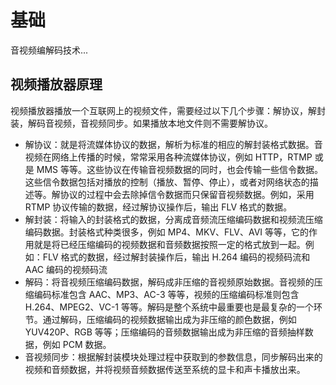 # 基础

音视频编解码技术...

## 视频播放器原理

视频播放器播放一个互联网上的视频文件，需要经过以下几个步骤：解协议，解封装，解码音视频，音视频同步。如果播放本地文件则不需要解协议。

* 解协议：就是将流媒体协议的数据，解析为标准的相应的解封装格式数据。音视频在网络上传播的时候，常常采用各种流媒体协议，例如 HTTP，RTMP 或是 MMS 等等。这些协议在传输音视频数据的同时，也会传输一些信令数据。这些信令数据包括对播放的控制（播放、暂停、停止），或者对网络状态的描述等。解协议的过程中会去除掉信令数据而只保留音视频数据。例如，采用 RTMP 协议传输的数据，经过解协议操作后，输出 FLV 格式的数据。
* 解封装：将输入的封装格式的数据，分离成音频流压缩编码数据和视频流压缩编码数据。封装格式种类很多，例如 MP4、MKV、FLV、AVI 等等，它的作用就是将已经压缩编码的视频数据和音频数据按照一定的格式放到一起。例如：FLV 格式的数据，经过解封装操作后，输出 H.264 编码的视频码流和 AAC 编码的视频码流
* 解码：将音视频压缩编码数据，解码成非压缩的音视频原始数据。音视频的压缩编码标准包含 AAC、MP3、AC-3 等等，视频的压缩编码标准则包含 H.264、MPEG2、VC-1 等等。解码是整个系统中最重要也是最复杂的一个环节。通过解码，压缩编码的视频数据输出成为非压缩的颜色数据，例如 YUV420P、RGB 等等；压缩编码的音频数据输出成为非压缩的音频抽样数据，例如 PCM 数据。
* 音视频同步：根据解封装模块处理过程中获取到的参数信息，同步解码出来的视频和音频数据，并将视频音频数据传送至系统的显卡和声卡播放出来。